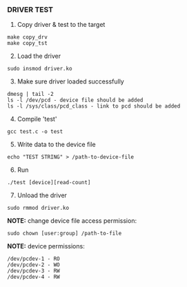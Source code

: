 ### DRIVER TEST

1. Copy driver & test to the target
```
make copy_drv
make copy_tst
```

2. Load the driver
```
sudo insmod driver.ko
```

3. Make sure driver loaded successfully
```
dmesg | tail -2
ls -l /dev/pcd - device file should be added
ls -l /sys/class/pcd_class - link to pcd should be added
```

4. Compile 'test'
```
gcc test.c -o test
```

5. Write data to the device file
```
echo "TEST STRING" > /path-to-device-file
```

6. Run
```
./test [device][read-count]
```

7. Unload the driver
```
sudo rmmod driver.ko
```

**NOTE:** change device file access permission:
```
sudo chown [user:group] /path-to-file
```

**NOTE:** device permissions:
```
/dev/pcdev-1 - RO
/dev/pcdev-2 - WO
/dev/pcdev-3 - RW
/dev/pcdev-4 - RW
```

